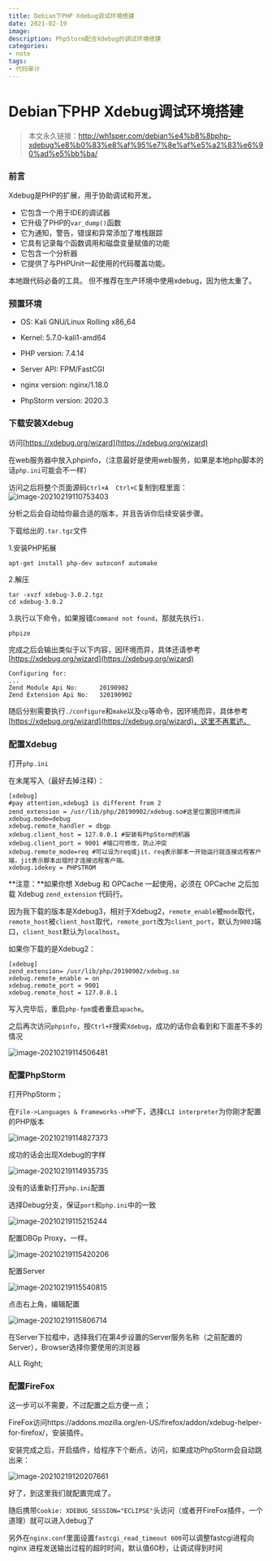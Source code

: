 ```yaml
---
title: Debian下PHP Xdebug调试环境搭建
date: 2021-02-19
image: 
description: PhpStorm配合Xdebug的调试环境搭建
categories: 
- note
tags:
- 代码审计
---
```

# Debian下PHP Xdebug调试环境搭建

> 本文永久链接：http://wh1sper.com/debian%e4%b8%8bphp-xdebug%e8%b0%83%e8%af%95%e7%8e%af%e5%a2%83%e6%90%ad%e5%bb%ba/

### 前言

Xdebug是PHP的扩展，用于协助调试和开发。

- 它包含一个用于IDE的调试器
- 它升级了PHP的`var_dump()`函数
- 它为通知，警告，错误和异常添加了堆栈跟踪
- 它具有记录每个函数调用和磁盘变量赋值的功能
- 它包含一个分析器
- 它提供了与PHPUnit一起使用的代码覆盖功能。

本地跟代码必备的工具。
但不推荐在生产环境中使用xdebug，因为他太重了。

### 预置环境

* OS: Kali GNU/Linux Rolling x86_64

* Kernel: 5.7.0-kali1-amd64

* PHP version: 7.4.14

* Server API: FPM/FastCGI
* nginx version: nginx/1.18.0
* PhpStorm version: 2020.3



### 下载安装Xdebug

访问[https://xdebug.org/wizard](https://xdebug.org/wizard)

在web服务器中放入phpinfo，（注意最好是使用web服务，如果是本地php脚本的话`php.ini`可能会不一样）

访问之后将整个页面源码`Ctrl+A  Ctrl+C`复制到框里面：
![image-20210219110753403](https://raw.githubusercontent.com/Anthem-whisper/imgbed/master/img/20210219110804.png)

分析之后会自动给你最合适的版本，并且告诉你后续安装步骤。

下载给出的`.tar.tgz`文件

1.安装PHP拓展

```
apt-get install php-dev autoconf automake
```

2.解压

```
tar -xvzf xdebug-3.0.2.tgz
cd xdebug-3.0.2
```

3.执行以下命令，如果报错`Command not found`，那就先执行`1.`

```
phpize
```

完成之后会输出类似于以下内容，因环境而异，具体还请参考[https://xdebug.org/wizard](https://xdebug.org/wizard)

```
Configuring for:
...
Zend Module Api No:      20190902
Zend Extension Api No:   320190902
```

随后分别需要执行`./configure`和`make`以及`cp`等命令，因环境而异，具体参考[https://xdebug.org/wizard](https://xdebug.org/wizard)，这里不再累述。



### 配置Xdebug

打开`php.ini`

在末尾写入（最好去掉注释）：

```
[xdebug]
#pay attention,xdebug3 is different from 2
zend_extension = /usr/lib/php/20190902/xdebug.so#这里位置因环境而异
xdebug.mode=debug
xdebug.remote_handler = dbgp
xdebug.client_host = 127.0.0.1 #安装有PhpStorm的机器
xdebug.client_port = 9001 #端口可修改，防止冲突
xdebug.remote_mode=req #可以设为req或jit，req表示脚本一开始运行就连接远程客户端，jit表示脚本出错时才连接远程客户端。
xdebug.idekey = PHPSTROM
```

**注意：**如果你想 Xdebug 和 OPCache 一起使用，必须在 OPCache 之后加载 Xdebug `zend_extension` 代码行。

因为我下载的版本是Xdebug3，相对于Xdebug2，`remote_enable`被`mode`取代，`remote_host`被`client_host`取代，`remote_port`改为`client_port`，默认为`9003`端口，`client_host`默认为`localhost`。

如果你下载的是Xdebug2：

```
[xdebug]
zend_extension= /usr/lib/php/20190902/xdebug.so
xdebug.remote_enable = on
xdebug.remote_port = 9001
xdebug.remote_host = 127.0.0.1
```

写入完毕后，重启`php-fpm`或者重启`apache`。

之后再次访问`phpinfo`，按`Ctrl+F`搜索`Xdebug`，成功的话你会看到和下面差不多的情况

![image-20210219114506481](https://raw.githubusercontent.com/Anthem-whisper/imgbed/master/img/20210219114515.png)



### 配置PhpStorm

打开PhpStorm；

在`File->Languages & Frameworks->PHP`下，选择`CLI interpreter`为你刚才配置的PHP版本

![image-20210219114827373](https://raw.githubusercontent.com/Anthem-whisper/imgbed/master/img/20210219114829.png)

成功的话会出现Xdebug的字样

![image-20210219114935735](https://raw.githubusercontent.com/Anthem-whisper/imgbed/master/img/20210219114938.png)

没有的话重新打开`php.ini`配置

选择Debug分支，保证`port`和`php.ini`中的一致

![image-20210219115215244](https://raw.githubusercontent.com/Anthem-whisper/imgbed/master/img/20210219115308.png)

配置DBGp Proxy，一样。

![image-20210219115420206](https://raw.githubusercontent.com/Anthem-whisper/imgbed/master/img/20210219115423.png)

配置Server

![image-20210219115540815](https://raw.githubusercontent.com/Anthem-whisper/imgbed/master/img/20210219115553.png)

点击右上角，编辑配置

![image-20210219115806714](https://raw.githubusercontent.com/Anthem-whisper/imgbed/master/img/20210219115808.png)

在Server下拉框中，选择我们在第4步设置的Server服务名称（之前配置的Server），Browser选择你要使用的浏览器

ALL Right;

### 配置FireFox

这一步可以不需要，不过配置之后方便一点；

FireFox访问https://addons.mozilla.org/en-US/firefox/addon/xdebug-helper-for-firefox/，安装插件。

安装完成之后，开启插件，给程序下个断点，访问，如果成功PhpStorm会自动跳出来：

![image-20210219120207661](https://raw.githubusercontent.com/Anthem-whisper/imgbed/master/img/20210219120209.png)

好了，到这里我们就配置完成了。

随后携带`Cookie: XDEBUG_SESSION="ECLIPSE"`头访问（或者开FireFox插件，一个道理）就可以进入debug了

另外在`nginx.conf`里面设置`fastcgi_read_timeout 600`可以调整fastcgi进程向 nginx 进程发送输出过程的超时时间，默认值60秒，让调试得到时间